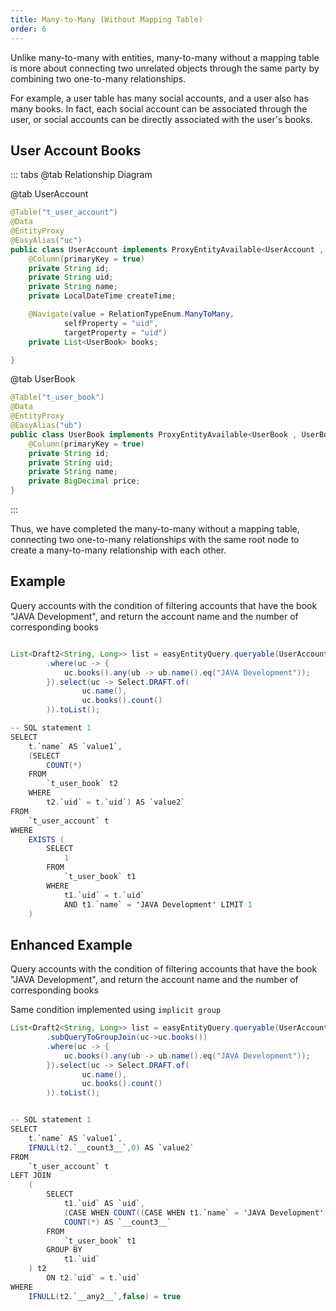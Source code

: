 ```yaml
---
title: Many-to-Many (Without Mapping Table)
order: 6
---
```

Unlike many-to-many with entities, many-to-many without a mapping table is more about connecting two unrelated objects through the same party by combining two one-to-many relationships.

For example, a user table has many social accounts, and a user also has many books. In fact, each social account can be associated through the user, or social accounts can be directly associated with the user's books.

## User Account Books

::: tabs
@tab Relationship Diagram
<img :src="$withBase('/images/many2many2.svg')">

@tab UserAccount
```java
@Table("t_user_account")
@Data
@EntityProxy
@EasyAlias("uc")
public class UserAccount implements ProxyEntityAvailable<UserAccount , UserAccountProxy> {
    @Column(primaryKey = true)
    private String id;
    private String uid;
    private String name;
    private LocalDateTime createTime;

    @Navigate(value = RelationTypeEnum.ManyToMany,
            selfProperty = "uid",
            targetProperty = "uid")
    private List<UserBook> books;

}
```
@tab UserBook
```java
@Table("t_user_book")
@Data
@EntityProxy
@EasyAlias("ub")
public class UserBook implements ProxyEntityAvailable<UserBook , UserBookProxy> {
    @Column(primaryKey = true)
    private String id;
    private String uid;
    private String name;
    private BigDecimal price;
}
```


:::

Thus, we have completed the many-to-many without a mapping table, connecting two one-to-many relationships with the same root node to create a many-to-many relationship with each other.


## Example
Query accounts with the condition of filtering accounts that have the book "JAVA Development", and return the account name and the number of corresponding books
```java

List<Draft2<String, Long>> list = easyEntityQuery.queryable(UserAccount.class)
        .where(uc -> {
            uc.books().any(ub -> ub.name().eq("JAVA Development"));
        }).select(uc -> Select.DRAFT.of(
                uc.name(),
                uc.books().count()
        )).toList();

-- SQL statement 1
SELECT
    t.`name` AS `value1`,
    (SELECT
        COUNT(*) 
    FROM
        `t_user_book` t2 
    WHERE
        t2.`uid` = t.`uid`) AS `value2` 
FROM
    `t_user_account` t 
WHERE
    EXISTS (
        SELECT
            1 
        FROM
            `t_user_book` t1 
        WHERE
            t1.`uid` = t.`uid` 
            AND t1.`name` = 'JAVA Development' LIMIT 1
    )
```

## Enhanced Example
Query accounts with the condition of filtering accounts that have the book "JAVA Development", and return the account name and the number of corresponding books

Same condition implemented using `implicit group`
```java
List<Draft2<String, Long>> list = easyEntityQuery.queryable(UserAccount.class)
        .subQueryToGroupJoin(uc->uc.books())
        .where(uc -> {
            uc.books().any(ub -> ub.name().eq("JAVA Development"));
        }).select(uc -> Select.DRAFT.of(
                uc.name(),
                uc.books().count()
        )).toList();


-- SQL statement 1
SELECT
    t.`name` AS `value1`,
    IFNULL(t2.`__count3__`,0) AS `value2` 
FROM
    `t_user_account` t 
LEFT JOIN
    (
        SELECT
            t1.`uid` AS `uid`,
            (CASE WHEN COUNT((CASE WHEN t1.`name` = 'JAVA Development' THEN 1 ELSE NULL END)) > 0 THEN true ELSE false END) AS `__any2__`,
            COUNT(*) AS `__count3__` 
        FROM
            `t_user_book` t1 
        GROUP BY
            t1.`uid`
    ) t2 
        ON t2.`uid` = t.`uid` 
WHERE
    IFNULL(t2.`__any2__`,false) = true
```

